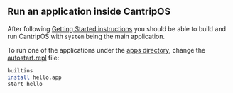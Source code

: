 ## Run an application inside CantripOS

After following [Getting Started instructions](./GettingStarted.md) you should be able to build and run CantripOS with `system` being the main application. 

To run one of the applications under the [apps directory](../apps/), change the [autostart.repl](../apps/repl/autostart.repl) file:
```sh
builtins
install hello.app
start hello
```